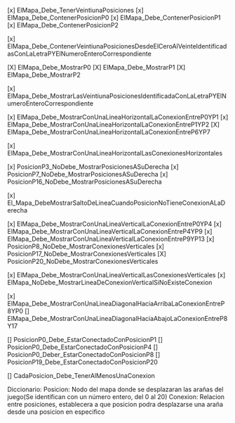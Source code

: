 [x] ElMapa_Debe_TenerVeintiunaPosiciones
[x] ElMapa_Debe_ContenerPosicionP0
[x] ElMapa_Debe_ContenerPosicionP1
[x] ElMapa_Debe_ContenerPosicionP2

[x] ElMapa_Debe_ContenerVeintiunaPosicionesDesdeElCeroAlVeinteIdentificadasConLaLetraPYElNumeroEnteroCorrespondiente

[X] ElMapa_Debe_MostrarP0
[X] ElMapa_Debe_MostrarP1
[X] ElMapa_Debe_MostrarP2

[x] ElMapa_Debe_MostrarLasVeintiunaPosicionesIdentificadaConLaLetraPYElNumeroEnteroCorrespondiente

[x] ElMapa_Debe_MostrarConUnaLineaHorizontalLaConexionEntreP0YP1
[x] ElMapa_Debe_MostrarConUnaLineaHorizontalLaConexionEntreP1YP2
[X] ElMapa_Debe_MostrarConUnaLineaHorizontalLaConexionEntreP6YP7

[x] ElMapa_Debe_MostrarConUnaLineaHorizontalLasConexionesHorizontales

[x] PosicionP3_NoDebe_MostrarPosicionesASuDerecha
[x] PosicionP7_NoDebe_MostrarPosicionesASuDerecha
[x] PosicionP16_NoDebe_MostrarPosicionesASuDerecha

[x] El_Mapa_DebeMostrarSaltoDeLineaCuandoPosicionNoTieneConexionALaDerecha

[x] ElMapa_Debe_MostrarConUnaLineaVerticalLaConexionEntreP0YP4
[x] ElMapa_Debe_MostrarConUnaLineaVerticalLaConexionEntreP4YP9
[x] ElMapa_Debe_MostrarConUnaLineaVerticalLaConexionEntreP9YP13
[x] PosicionP8_NoDebe_MostrarConexionesVerticales
[x] PosicionP17_NoDebe_MostrarConexionesVerticales
[X] PosicionP20_NoDebe_MostrarConexionesVerticales

[x] ElMapa_Debe_MostrarConUnaLineaVerticalLasConexionesVerticales
[x] ElMapa_NoDebe_MostrarLineaDeConexionVerticalSiNoExisteConexion

[x] ElMapa_Debe_MostrarConUnaLineaDiagonalHaciaArribaLaConexionEntreP8YP0
[] ElMapa_Debe_MostrarConUnaLineaDiagonalHaciaAbajoLaConexionEntreP8Y17




[] PosicionP0_Debe_EstarConectadoConPosicionP1
[] PosicionP0_Debe_EstarConectadoConPosicionP4
[] PosicionP0_Deber_EstarConectadoConPosicionP8
[] PosicionP19_Debe_EstarConectadoConPosicionP20

[] CadaPosicion_Debe_TenerAlMenosUnaConexion

Diccionario:
Posicion: Nodo del mapa donde se desplazaran las arañas del juego(Se identifican con un número entero, del 0 al 20)
Conexion: Relacion entre posiciones, establecera a que posicion podra desplazarse una araña desde una posicion en especifico


 
 